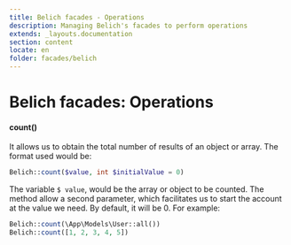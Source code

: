 ```yaml
---
title: Belich facades - Operations
description: Managing Belich's facades to perform operations
extends: _layouts.documentation
section: content
locate: en
folder: facades/belich
---
```


# Belich facades: Operations

#### count()

It allows us to obtain the total number of results of an object or array. The format used would be:

```php
Belich::count($value, int $initialValue = 0)
```

The variable `$ value`, would be the array or object to be counted. The method allow a second parameter, which facilitates us to start the account at the value we need. By default, it will be 0. For example:

```php
Belich::count(\App\Models\User::all())
Belich::count([1, 2, 3, 4, 5])
```

